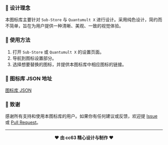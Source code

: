 ### 🎨 设计理念

本图标库主要针对 `Sub-Store` 与 `Quantumult X` 进行设计。采用纯色设计，简约而不简单，旨在为用户提供一种清晰、美观、一致的视觉体验。


### 🔧 使用方法

1. 打开 `Sub-Store` 或 `Quantumult X` 的设置页面。
2. 导航到图标设置部分。
3. 选择想要替换的图标，并提供本图标库中相应图标的链接。

### 📁 图标库 JSON 地址

[图标库 JSON](https://raw.githubusercontent.com/cc63/ICON/main/icons.json)

### 🙏 致谢

感谢所有支持和使用本图标库的用户。如果你有任何建议或反馈，欢迎提 [Issue](https://github.com/cc63/ICON/issues) 或 [Pull Request](https://github.com/cc63/ICON/pulls)。

---

<div align="center">
    <b>❤️ 由 cc63 精心设计与制作 ❤️</b>
</div>
